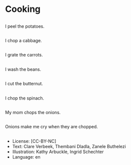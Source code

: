 # Cooking

##
I peel the potatoes.

##
I chop a cabbage.

##
I grate the carrots.

##
I wash the beans.

##
I cut the butternut.

##
I chop the spinach.

##
My mom chops the
onions.

##
Onions make me cry
when they are chopped.

##
* License: [CC-BY-NC]
* Text: Clare Verbeek, Thembani Dladla, Zanele Buthelezi
* Illustration: Kathy Arbuckle, Ingrid Schechter
* Language: en
